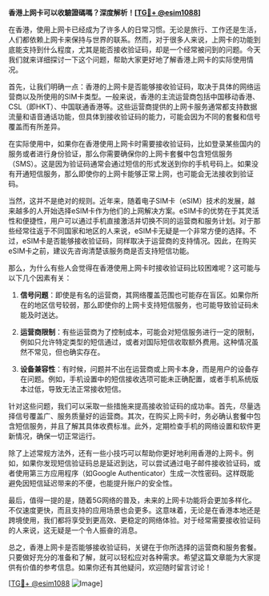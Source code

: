 **香港上网卡可以收驗證碼嗎？深度解析！[[TG💪+ @esim1088](https://t.me/s/esim1088)]**

在香港，使用上网卡已经成为了许多人的日常习惯。无论是旅行、工作还是生活，人们都依赖上网卡来保持与世界的联系。然而，对于很多人来说，上网卡的功能到底能支持到什么程度，尤其是能否接收验证码，却是一个经常被问到的问题。今天我们就来详细探讨一下这个问题，帮助大家更好地了解香港上网卡的实际使用情况。

首先，让我们明确一点：香港的上网卡是否能够接收验证码，取决于具体的网络运营商以及所使用的SIM卡类型。一般来说，香港的主流运营商包括中国移动香港、CSL（即HKT）、中国联通香港等。这些运营商提供的上网卡服务通常都支持数据流量和语音通话功能，但具体到接收验证码的能力，可能会因为不同的套餐和信号覆盖而有所差异。

在实际使用中，如果你在香港使用上网卡时需要接收验证码，比如登录某些国内的服务或者进行身份验证，那么你需要确保你的上网卡套餐中包含短信服务（SMS）。这是因为验证码通常会通过短信的形式发送到你的手机号码上。如果没有开通短信服务，那么即使你的上网卡能够正常上网，也可能会无法接收到验证码。

当然，这并不是绝对的规则。近年来，随着电子SIM卡（eSIM）技术的发展，越来越多的人开始选择eSIM卡作为他们的上网解决方案。eSIM卡的优势在于其灵活性和便捷性，用户可以通过手机直接激活并切换不同的运营商和服务计划。对于那些经常往返于不同国家和地区的人来说，eSIM卡无疑是一个非常方便的选择。不过，eSIM卡是否能够接收验证码，同样取决于运营商的支持情况。因此，在购买eSIM卡之前，建议先咨询清楚该服务商是否支持短信功能。

那么，为什么有些人会觉得在香港使用上网卡时接收验证码比较困难呢？这可能与以下几个因素有关：

1. **信号问题**：即使是有名的运营商，其网络覆盖范围也可能存在盲区。如果你所在的地区信号较弱，那么即使你的上网卡支持短信服务，也可能导致验证码未能及时送达。
   
2. **运营商限制**：有些运营商为了控制成本，可能会对短信服务进行一定的限制，例如只允许特定类型的短信通过，或者对国际短信收取额外费用。这种情况虽然不常见，但也确实存在。

3. **设备兼容性**：有时候，问题并不出在运营商或上网卡本身，而是用户的设备存在问题。例如，手机设置中的短信接收选项可能未正确配置，或者手机系统版本过低，导致无法正常接收短信。

针对这些问题，我们可以采取一些措施来提高接收验证码的成功率。首先，尽量选择信号覆盖广、服务质量好的运营商。其次，在购买上网卡时，务必确认套餐中包含短信服务，并且了解其具体收费标准。此外，定期检查手机的网络设置和软件更新情况，确保一切正常运行。

除了上述常规方法外，还有一些小技巧可以帮助你更好地利用香港的上网卡。例如，如果你发现短信验证码总是延迟到达，可以尝试通过电子邮件接收验证码，或者使用第三方应用程序（如Google Authenticator）生成一次性密码。这样既能避免因短信延迟带来的不便，也能提升账户的安全性。

最后，值得一提的是，随着5G网络的普及，未来的上网卡功能将会更加多样化。不仅速度更快，而且支持的应用场景也会更多。这意味着，无论是在香港本地还是跨境使用，我们都将享受到更高效、更稳定的网络体验。对于经常需要接收验证码的人来说，这无疑是一个令人振奋的消息。

总之，香港上网卡是否能够接收验证码，关键在于你所选择的运营商和服务套餐。只要做好充分的准备和了解，就可以轻松应对各种需求。希望这篇文章能为大家提供有价值的参考信息。如果你还有其他疑问，欢迎随时留言讨论！

[[TG💪+ @esim1088](https://t.me/s/esim1088) ![Image](https://i.postimg.cc/4NQfJmqS/Snipaste-2025-05-13-00-14-12.png)]